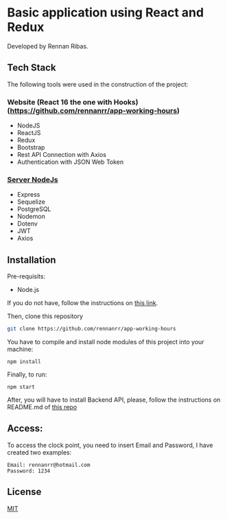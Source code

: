 # Basic application using React and Redux

Developed by Rennan Ribas.

## Tech Stack

The following tools were used in the construction of the project:

### Website (React 16 the one with Hooks) (https://github.com/rennanrr/app-working-hours)
- NodeJS
- ReactJS
- Redux
- Bootstrap
- Rest API Connection with Axios
- Authentication with JSON Web Token

### [Server NodeJs](https://github.com/rennanrr/api-working-hours)
- Express
- Sequelize
- PostgreSQL
- Nodemon
- Dotenv
- JWT
- Axios


## Installation

Pre-requisits:
- Node.js

If you do not have, follow the instructions on [this link](https://nodejs.org/en/download/).

Then, clone this repository

```bash
git clone https://github.com/rennanrr/app-working-hours

```
You have to compile and install node modules of this project into your machine:
```
npm install 
```
Finally, to run:
```
npm start
```

After, you will have to install Backend API, please, follow the instructions on README.md of [this repo](https://github.com/rennanrr/api-working-hours)

## Access:
To access the clock point, you need to insert Email and Password, I have created two examples:
```
Email: rennanrr@hotmail.com
Password: 1234
```

## License
[MIT](https://choosealicense.com/licenses/mit/)
